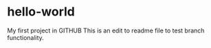 # hello-world
My first project in GITHUB
This is an edit to readme file to test branch functionality.
